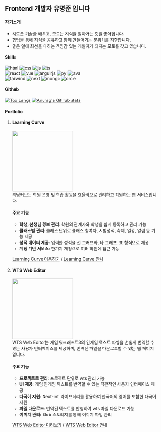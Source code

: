 ## Frontend 개발자 유명준 입니다

#### 자기소개
- 새로운 기술을 배우고, 모르는 지식을 알아가는 것을 좋아합니다.
- 협업을 통해 지식을 공유하고 함께 만들어가는 분위기를 지향합니다.
- 맡은 일에 최선을 다하는 책임감 있는 개발자가 되자는 모토를 갖고 있습니다.

#### Skills
![html](https://img.shields.io/badge/HTML5-E34F26?style=for-the-badge&logo=html5&logoColor=white)
![css](https://img.shields.io/badge/CSS3-1572B6?style=for-the-badge&logo=css3&logoColor=white)
![js](https://img.shields.io/badge/JavaScript-F7DF1E?style=for-the-badge&logo=JavaScript&logoColor=white)
![ts](https://img.shields.io/badge/TypeScript-007ACC?style=for-the-badge&logo=typescript&logoColor=white)<br>
![react](https://img.shields.io/badge/React-20232A?style=for-the-badge&logo=react&logoColor=61DAFB)
![vue](https://img.shields.io/badge/Vue.js-35495E?style=for-the-badge&logo=vue.js&logoColor=4FC08D)
![angulrjs](https://img.shields.io/badge/AngularJS-E23237?style=for-the-badge&logo=angularjs&logoColor=white)
![py](https://img.shields.io/badge/Python-14354C?style=for-the-badge&logo=python&logoColor=white)
![java](https://img.shields.io/badge/Java-ED8B00?style=for-the-badge&logo=openjdk&logoColor=white)<br>
![tailwind](https://img.shields.io/badge/Tailwind_CSS-38B2AC?style=for-the-badge&logo=tailwind-css&logoColor=white)
![next](https://img.shields.io/badge/Next.js-000?logo=nextdotjs&logoColor=fff&style=for-the-badge)
![mongo](https://img.shields.io/badge/MongoDB-4EA94B?style=for-the-badge&logo=mongodb&logoColor=white)
![orcle](	https://img.shields.io/badge/Oracle-F80000?style=for-the-badge&logo=Oracle&logoColor=white)

#### Github
[![Top Langs](https://github-readme-stats.vercel.app/api/top-langs/?username=dbaudwns20)](https://github.com/anuraghazra/github-readme-stats)
[![Anurag's GitHub stats](https://github-readme-stats.vercel.app/api?username=dbaudwns20)](https://github.com/anuraghazra/github-readme-stats)

#### Portfolio
1. #### Learning Curve
      <img src="https://github.com/dbaudwns20/dbaudwns20/assets/33855022/fd51defb-d988-4087-ad75-7d71548666ca" width="200">
      <br>
      러닝커브는 학원 운영 및 학습 활동을 효율적으로 관리하고 지원하는 웹 서비스입니다.
      
      #### 주요 기능
   
      - **학생, 선생님 정보 관리**: 학원의 관계자와 학생을 쉽게 등록하고 관리 가능
      - **클래스별 관리**: 클래스 단위로 클래스 참여자, 시험성적, 숙제, 일정, 알림 등 기능 제공
      - **성적 데이터 제공**: 입력한 성적을 선 그래프와, 바 그래프, 표 형식으로 제공
      - **계정 기반 서비스**: 한가지 계정으로 여러 학원에 접근 가능<br>
      
      [Learning Curve 이용하기](https://learningcurve.co.kr/) / [Learning Curve 안내](https://glory-hedge-825.notion.site/Learning-Curve-87a048d795b544c59bf605526f0ee53a?pvs=74)

1. #### WTS Web Editor
      <img src="https://github.com/dbaudwns20/dbaudwns20/assets/33855022/60b8c15a-84a0-4bdd-bae3-459aa3e47d38" width="200">
      <br>
      WTS Web Editor는 게임 워크래프트3의 인게임 텍스트 파일을 손쉽게 번역할 수 있는 사용자 인터페이스를 제공하며, 번역된 파일을 다운로드할 수 있는 웹 페이지입니다.

      #### 주요 기능
   
      - **프로젝트로 관리**: 프로젝트 단위로 wts 관리 가능
      - **UI 제공**: 게임 인게임 텍스트를 번역할 수 있는 직관적인 사용자 인터페이스 제공
      - **다국어 지원**: Next-intl 라이브러리를 활용하여 한국어와 영어를 포함한 다국어 지원
      - **파일 다운로드**: 번역된 텍스트를 반영하여 wts 파일 다운로드 가능
      - **이미지 관리**: Blob 스토리지를 통해 이미지 파일 관리<br>
      
      [WTS Web Editor 미리보기](https://wts-web-editor.vercel.app/) / [WTS Web Editor 안내](https://glory-hedge-825.notion.site/WTS-Web-Editor-e4279c61bce54c43bae7c9cf1721fc9c)
            



      

 
